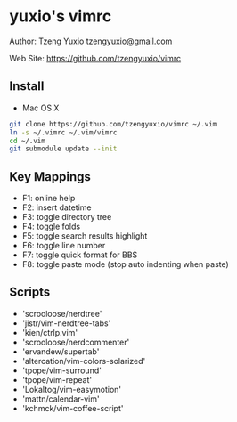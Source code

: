 yuxio's vimrc
=============

Author: Tzeng Yuxio <tzengyuxio@gmail.com>

Web Site: https://github.com/tzengyuxio/vimrc


Install
-------

* Mac OS X

```sh
git clone https://github.com/tzengyuxio/vimrc ~/.vim
ln -s ~/.vimrc ~/.vim/vimrc
cd ~/.vim
git submodule update --init
```


Key Mappings
------------

* F1: online help
* F2: insert datetime
* F3: toggle directory tree
* F4: toggle folds
* F5: toggle search results highlight
* F6: toggle line number
* F7: toggle quick format for BBS
* F8: toggle paste mode (stop auto indenting when paste)


Scripts
-------

- 'scrooloose/nerdtree'
- 'jistr/vim-nerdtree-tabs'
- 'kien/ctrlp.vim'
- 'scrooloose/nerdcommenter'
- 'ervandew/supertab'
- 'altercation/vim-colors-solarized'
- 'tpope/vim-surround'
- 'tpope/vim-repeat'
- 'Lokaltog/vim-easymotion'
- 'mattn/calendar-vim'
- 'kchmck/vim-coffee-script'
